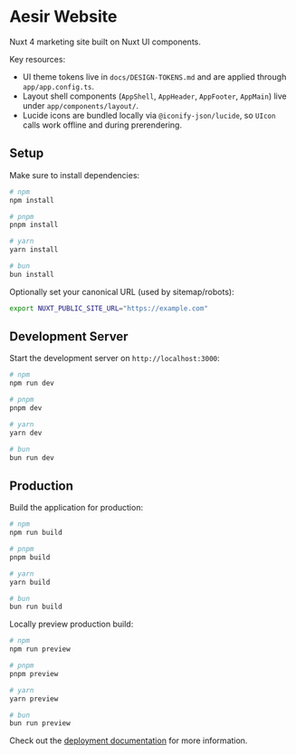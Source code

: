 # Aesir Website

Nuxt 4 marketing site built on Nuxt UI components.

Key resources:

- UI theme tokens live in `docs/DESIGN-TOKENS.md` and are applied through `app/app.config.ts`.
- Layout shell components (`AppShell`, `AppHeader`, `AppFooter`, `AppMain`) live under `app/components/layout/`.
- Lucide icons are bundled locally via `@iconify-json/lucide`, so `UIcon` calls work offline and during prerendering.

## Setup

Make sure to install dependencies:

```bash
# npm
npm install

# pnpm
pnpm install

# yarn
yarn install

# bun
bun install
```

Optionally set your canonical URL (used by sitemap/robots):

```bash
export NUXT_PUBLIC_SITE_URL="https://example.com"
```

## Development Server

Start the development server on `http://localhost:3000`:

```bash
# npm
npm run dev

# pnpm
pnpm dev

# yarn
yarn dev

# bun
bun run dev
```

## Production

Build the application for production:

```bash
# npm
npm run build

# pnpm
pnpm build

# yarn
yarn build

# bun
bun run build
```

Locally preview production build:

```bash
# npm
npm run preview

# pnpm
pnpm preview

# yarn
yarn preview

# bun
bun run preview
```

Check out the [deployment documentation](https://nuxt.com/docs/getting-started/deployment) for more information.

